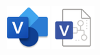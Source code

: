 <p align="center"><img width="100px" src="images/visio.png"> <img width="100px" src="images/vsd.png"></p>
<p align="center"><Visio-drawing flowcharts for algorithm design in coding></p>
